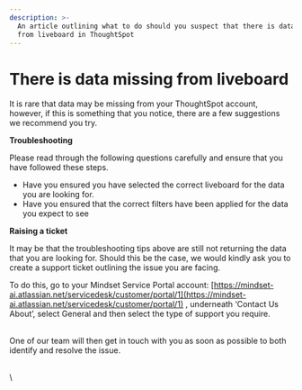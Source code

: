 ```yaml
---
description: >-
  An article outlining what to do should you suspect that there is data missing
  from liveboard in ThoughtSpot
---
```


# There is data missing from liveboard

It is rare that data may be missing from your ThoughtSpot account, however, if this is something that you notice, there are a few suggestions we recommend you try.



**Troubleshooting**&#x20;

Please read through the following questions carefully and ensure that you have followed these steps.&#x20;

* Have you ensured you have selected the correct liveboard for the data you are looking for.&#x20;
* Have you ensured that the correct filters have been applied for the data you expect to see



**Raising a ticket**

It may be that the troubleshooting tips above are still not returning the data that you are looking for. Should this be the case, we would kindly ask you to create a support ticket outlining the issue you are facing.&#x20;

To do this, go to your Mindset Service Portal account: [https://mindset-ai.atlassian.net/servicedesk/customer/portal/1](https://mindset-ai.atlassian.net/servicedesk/customer/portal/1) , underneath ‘Contact Us About’, select General and then select the type of support you require.&#x20;

\
One of our team will then get in touch with you as soon as possible to both identify and resolve the issue.&#x20;

\
\
